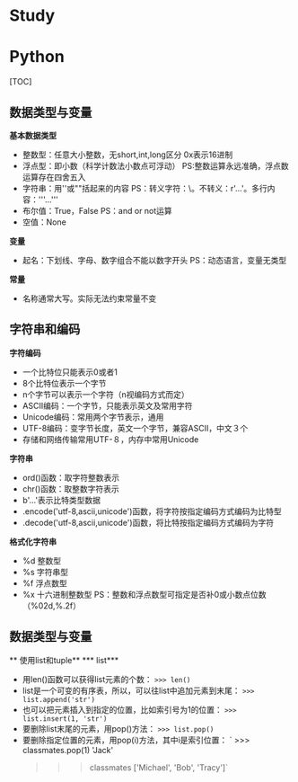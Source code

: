 # Study
# Python

[TOC]


## 数据类型与变量

**基本数据类型**
- 整数型：任意大小整数，无short,int,long区分 0x表示16进制
- 浮点型：即小数（科学计数法小数点可浮动）
PS:整数运算永远准确，浮点数运算存在四舍五入
- 字符串：用''或""括起来的内容
PS：转义字符：\。不转义：r'...'。多行内容：'''...'''
- 布尔值：True，False PS：and or not运算
- 空值：None

**变量**
- 起名：下划线、字母、数字组合不能以数字开头 PS：动态语言，变量无类型

**常量**
- 名称通常大写。实际无法约束常量不变

## 字符串和编码

**字符编码**
- 一个比特位只能表示0或者1
- 8个比特位表示一个字节
- n个字节可以表示一个字符（n视编码方式而定）
- ASCII编码：一个字节，只能表示英文及常用字符
- Unicode编码：常用两个字节表示，通用
- UTF-8编码：变字节长度，英文一个字节，兼容ASCII，中文３个
- 存储和网络传输常用UTF-８，内存中常用Unicode

**字符串**
- ord()函数：取字符整数表示
- chr()函数：取整数字符表示
- b'...'表示比特类型数据
- .encode('utf-8,ascii,unicode')函数，将字符按指定编码方式编码为比特型
- .decode('utf-8,ascii,unicode')函数，将比特按指定编码方式编码为字符

**格式化字符串**
- %d 整数型
- %s 字符串型
- %f 浮点数型
- %x 十六进制整数型
PS：整数和浮点数型可指定是否补0或小数点位数（%02d,%.2f）

## 数据类型与变量
** 使用list和tuple**
*** list***
- 用len()函数可以获得list元素的个数：
`>>> len()`
- list是一个可变的有序表，所以，可以往list中追加元素到末尾：
`>>> list.append('str')`
- 也可以把元素插入到指定的位置，比如索引号为1的位置：
`>>> list.insert(1, 'str')`
- 要删除list末尾的元素，用pop()方法：
`>>> list.pop()`
- 要删除指定位置的元素，用pop(i)方法，其中i是索引位置：
`	>>> classmates.pop(1)
	'Jack'
	>>> classmates
	['Michael', 'Bob', 'Tracy']`



